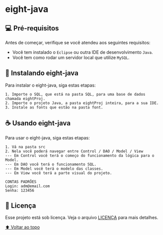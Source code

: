 # eight-java

## 💻 Pré-requisitos

Antes de começar, verifique se você atendeu aos seguintes requisitos:
* Você tem instalado o `Eclipse` ou outra IDE de desenvolvimento `Java`.
* Você tem como rodar um servidor local que utilize `MySQL`.

## 🚀 Instalando eight-java

Para instalar o eight-java, siga estas etapas:

```
1. Importe o SQL, que está na pasta SQL, para uma base de dados chamada eightProj.
2. Importe o projeto Java, a pasta eightProj inteira, para a sua IDE.
3. Instale as fonts que estão na pasta font.
```

## ☕ Usando eight-java

Para usar o eight-java, siga estas etapas:

```
1. Vá na pasta src
2. Nela você poderá navegar entre Control / DAO / Model / View
--- Em Control você terá o começo do funcionamento da lógica para o Model.
--- Em DAO você terá o funcionamento SQL.
--- Em Model você terá o modelo das classes.
--- Em View você terá a parte visual do projeto.

CONTAS PADRÕES
Login: adm@email.com
Senha: 123456
```


## 📝 Licença

Esse projeto está sob licença. Veja o arquivo [LICENÇA](LICENSE.md) para mais detalhes.

[⬆ Voltar ao topo](#eight-java)<br>
